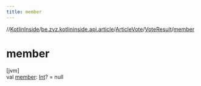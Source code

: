 ```yaml
---
title: member
---
```

//[KotlinInside](../../../../index.html)/[be.zvz.kotlininside.api.article](../../index.html)/[ArticleVote](../index.html)/[VoteResult](index.html)/[member](member.html)



# member



[jvm]\
val [member](member.html): [Int](https://kotlinlang.org/api/latest/jvm/stdlib/kotlin/-int/index.html)? = null




